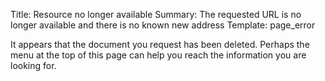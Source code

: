 Title:       Resource no longer available
Summary:     The requested URL is no longer available and there is no known new address
Template:    page_error

It appears that the document you request has been deleted. Perhaps the
menu at the top of this page can help you reach the information you are
looking for.
